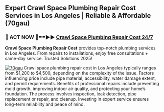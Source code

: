 ## Expert Crawl Space Plumbing Repair Cost Services in Los Angeles | Reliable & Affordable (70gau)  

<h3>🚿 ACT NOW 🌟==►► <a href="https://tinyurl.com/2ne6vx2x" rel="nofollow">Crawl Space Plumbing Repair Cost 24/7</a></h3>

**Crawl Space Plumbing Repair Cost** provides top-notch plumbing services in Los Angeles. From repairs to installations, enjoy free consultations + same-day service. Trusted Solutions 2025!

[![70gau](https://i.imgur.com/4PFF4AK.jpeg)](https://tinyurl.com/2ne6vx2x)
Crawl space plumbing repair cost in Los Angeles typically ranges from $1,200 to $4,500, depending on the complexity of the issue. Factors influencing price include pipe material, accessibility, water damage extent, and permit requirements. Benefits of professional repairs include preventing mold growth, improving indoor air quality, and protecting your home’s foundation. The process involves inspection, leak detection, pipe replacement or repair, and cleanup. Investing in expert service ensures long-term reliability and peace of mind.
